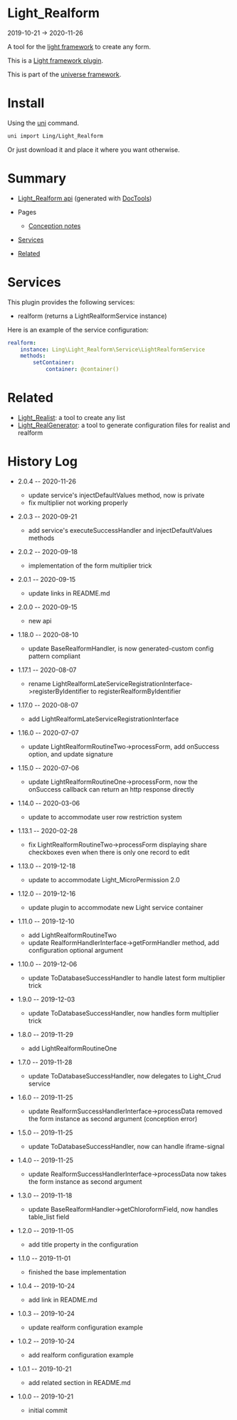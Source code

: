 Light_Realform
===========
2019-10-21 -> 2020-11-26



A tool for the [light framework](https://github.com/lingtalfi/Light) to create any form. 

This is a [Light framework plugin](https://github.com/lingtalfi/Light/blob/master/doc/pages/plugin.md).

This is part of the [universe framework](https://github.com/karayabin/universe-snapshot).


Install
==========
Using the [uni](https://github.com/lingtalfi/universe-naive-importer) command.
```bash
uni import Ling/Light_Realform
```

Or just download it and place it where you want otherwise.






Summary
===========
- [Light_Realform api](https://github.com/lingtalfi/Light_Realform/blob/master/doc/api/Ling/Light_Realform.md) (generated with [DocTools](https://github.com/lingtalfi/DocTools))
- Pages
    - [Conception notes](https://github.com/lingtalfi/Light_Realform/blob/master/doc/pages/2020/conception-notes.md)

- [Services](#services)
- [Related](#related)



Services
=========


This plugin provides the following services:

- realform (returns a LightRealformService instance)



Here is an example of the service configuration:

```yaml
realform:
    instance: Ling\Light_Realform\Service\LightRealformService
    methods:
        setContainer:
            container: @container()
```



Related
==========

- [Light_Realist](https://github.com/lingtalfi/Light_Realist): a tool to create any list
- [Light_RealGenerator](https://github.com/lingtalfi/Light_RealGenerator): a tool to generate configuration files for realist and realform


History Log
=============

- 2.0.4 -- 2020-11-26

    - update service's injectDefaultValues method, now is private
    - fix multiplier not working properly
    
- 2.0.3 -- 2020-09-21

    - add service's executeSuccessHandler and injectDefaultValues methods

- 2.0.2 -- 2020-09-18

    - implementation of the form multiplier trick
    
- 2.0.1 -- 2020-09-15

    - update links in README.md
    
- 2.0.0 -- 2020-09-15

    - new api
    
- 1.18.0 -- 2020-08-10

    - update BaseRealformHandler, is now generated-custom config pattern compliant
    
- 1.17.1 -- 2020-08-07

    - rename LightRealformLateServiceRegistrationInterface->registerByIdentifier to registerRealformByIdentifier
    
- 1.17.0 -- 2020-08-07

    - add LightRealformLateServiceRegistrationInterface
    
- 1.16.0 -- 2020-07-07

    - update LightRealformRoutineTwo->processForm, add onSuccess option, and update signature
    
- 1.15.0 -- 2020-07-06

    - update LightRealformRoutineOne->processForm, now the onSuccess callback can return an http response directly
    
- 1.14.0 -- 2020-03-06

    - update to accommodate user row restriction system
    
- 1.13.1 -- 2020-02-28

    - fix LightRealformRoutineTwo->processForm displaying share checkboxes even when there is only one record to edit
    
- 1.13.0 -- 2019-12-18

    - update to accommodate Light_MicroPermission 2.0

- 1.12.0 -- 2019-12-16

    - update plugin to accommodate new Light service container

- 1.11.0 -- 2019-12-10

    - add LightRealformRoutineTwo
    - update RealformHandlerInterface->getFormHandler method, add configuration optional argument
    
- 1.10.0 -- 2019-12-06

    - update ToDatabaseSuccessHandler to handle latest form multiplier trick
    
- 1.9.0 -- 2019-12-03

    - update ToDatabaseSuccessHandler, now handles form multiplier trick
    
- 1.8.0 -- 2019-11-29

    - add LightRealformRoutineOne

- 1.7.0 -- 2019-11-28

    - update ToDatabaseSuccessHandler, now delegates to Light_Crud service
    
- 1.6.0 -- 2019-11-25

    - update RealformSuccessHandlerInterface->processData removed the form instance as second argument (conception error)
    
- 1.5.0 -- 2019-11-25

    - update ToDatabaseSuccessHandler, now can handle iframe-signal
    
- 1.4.0 -- 2019-11-25

    - update RealformSuccessHandlerInterface->processData now takes the form instance as second argument
    
- 1.3.0 -- 2019-11-18

    - update BaseRealformHandler->getChloroformField, now handles table_list field
    
- 1.2.0 -- 2019-11-05

    - add title property in the configuration

- 1.1.0 -- 2019-11-01

    - finished the base implementation
    
- 1.0.4 -- 2019-10-24

    - add link in README.md

- 1.0.3 -- 2019-10-24

    - update realform configuration example
    
- 1.0.2 -- 2019-10-24

    - add realform configuration example
    
- 1.0.1 -- 2019-10-21

    - add related section in README.md
    
- 1.0.0 -- 2019-10-21

    - initial commit